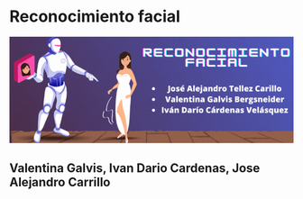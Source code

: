# Reconocimiento facial

![Image text](/Banner-IA.gif)

## Valentina Galvis, Ivan Dario Cardenas, Jose Alejandro Carrillo
